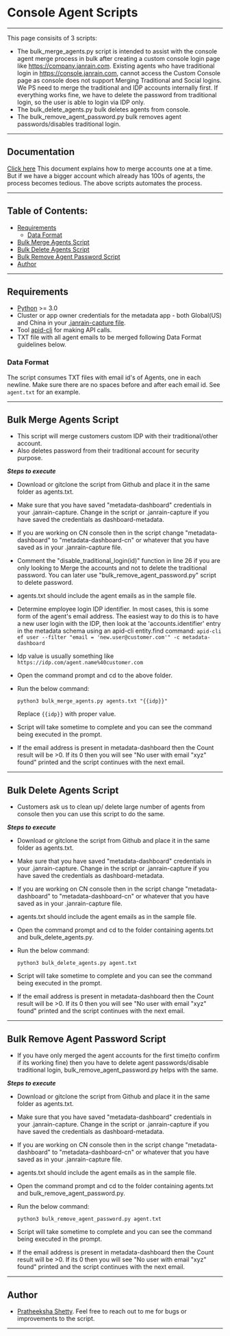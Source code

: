 
# Console Agent Scripts
------------------
This page consisits of 3 scripts:
* The bulk_merge_agents.py script is intended to assist with the console agent merge process in bulk after creating a custom console login page like https://company.janrain.com. Existing agents who have traditional login in https://console.janrain.com, cannot access the Custom Console page as console does not support Merging Traditional and Social logins. We PS need to merge the traditional and IDP accounts internally first. If everything works fine, we have to delete the password from traditional login, so the user is able to login via IDP only.
* The bulk_delete_agents.py bulk deletes agents from console.
* The bulk_remove_agent_password.py bulk removes agent passwords/disables traditional login.

------------------
## Documentation

[Click here](https://janrain.atlassian.net/wiki/spaces/GS/pages/459833359/Merging+Console+Login+Traditional+and+Custom+IDP+Logins)
This document explains how to merge accounts one at a time. But if we have a bigger account which already has 100s of agents, the process becomes tedious. The above scripts automates the process.

------------------
## Table of Contents:

* [Requirements](#requirements)
    * [Data Format](#data-format)
* [Bulk Merge Agents Script](#bulk-merge-agents-script)
* [Bulk Delete Agents Script](#bulk-delete-agents-script)
* [Bulk Remove Agent Password Script](#bulk-remove-agent-password-script)
* [Author](#author)

------------------
## Requirements

* [Python](https://www.python.org/) >= 3.0
* Cluster or app owner credentials for the metadata app - both Global(US) and China in your [.janrain-capture file](https://janrain.atlassian.net/wiki/spaces/GS/pages/166337981/Installing+Your+Cluster+Credentials+.janrain-capture+Self-Study+moved). 
* Tool [apid-cli](https://janrain.atlassian.net/wiki/spaces/ENG/pages/5406785/apid-cli) for making API calls.
* TXT file with all agent emails to be merged following Data Format guidelines below.


### Data Format

The script consumes TXT files with email id's of Agents, one in each newline. Make sure there are no spaces before and after each email id.
See `agent.txt` for an example.

------------------
## Bulk Merge Agents Script

* This script will merge customers custom IDP with their traditional/other account.
* Also deletes password from their traditional account for security purpose.

***Steps to execute***

* Download or gitclone the script from Github and place it in the same folder as agents.txt.
* Make sure that you have saved "metadata-dashboard" credentials in your .janrain-capture. Change in the script or .janrain-capture if you have saved the credentials as dashboard-metadata.
* If you are working on CN console then in the script change "metadata-dashboard" to "metadata-dashboard-cn" or whatever that you have saved as in your .janrain-capture file.
* Comment the "disable_traditional_login(id)" function in line 26 if you are only looking to Merge the accounts and not to delete the traditional password. You can later use "bulk_remove_agent_password.py" script to delete password. 
* agents.txt should include the agent emails as in the sample file.
* Determine employee login IDP identifier.
   In most cases, this is some form of the agent's email address.  The easiest way to do this is to have a new user login with the IDP, then look at the 'accounts.identifier' entry in the metadata schema using an apid-cli entity.find command:
      `apid-cli ef user --filter "email = 'new.user@customer.com'" -c metadata-dashboard`
* Idp value is usually something like `https://idp.com/agent.name%40customer.com`
* Open the command prompt and cd to the above folder.
* Run the below command:

    `python3 bulk_merge_agents.py agents.txt "{{idp}}"`

    Replace `{{idp}}` with proper value.

* Script will take sometime to complete and you can see the command being executed in the prompt.
* If the email address is present in metadata-dashboard then the Count result will be >0. If its 0 then you will see "No user with email "xyz" found" printed and the script continues with the next email.

------------------
## Bulk Delete Agents Script

* Customers ask us to clean up/ delete large number of agents from console then you can use this script to do the same.

***Steps to execute***

* Download or gitclone the script from Github and place it in the same folder as agents.txt.
* Make sure that you have saved "metadata-dashboard" credentials in your .janrain-capture. Change in the script or .janrain-capture if you have saved the credentials as dashboard-metadata.
* If you are working on CN console then in the script change "metadata-dashboard" to "metadata-dashboard-cn" or whatever that you have saved as in your .janrain-capture file.
* agents.txt should include the agent emails as in the sample file.
* Open the command prompt and cd to the folder containing agents.txt and bulk_delete_agents.py.
* Run the below command:

    `python3 bulk_delete_agents.py agent.txt`

* Script will take sometime to complete and you can see the command being executed in the prompt.
* If the email address is present in metadata-dashboard then the Count result will be >0. If its 0 then you will see "No user with email "xyz" found" printed and the script continues with the next email.

------------------
## Bulk Remove Agent Password Script

* If you have only merged the agent accounts for the first time(to confirm if its working fine) then you have to delete agent passwords/disable traditional login, bulk_remove_agent_password.py helps with the same.

***Steps to execute***

* Download or gitclone the script from Github and place it in the same folder as agents.txt.
* Make sure that you have saved "metadata-dashboard" credentials in your .janrain-capture. Change in the script or .janrain-capture if you have saved the credentials as dashboard-metadata.
* If you are working on CN console then in the script change "metadata-dashboard" to "metadata-dashboard-cn" or whatever that you have saved as in your .janrain-capture file.
* agents.txt should include the agent emails as in the sample file.
* Open the command prompt and cd to the folder containing agents.txt and bulk_remove_agent_password.py.
* Run the below command:

    `python3 bulk_remove_agent_password.py agent.txt`

* Script will take sometime to complete and you can see the command being executed in the prompt.
* If the email address is present in metadata-dashboard then the Count result will be >0. If its 0 then you will see "No user with email "xyz" found" printed and the script continues with the next email.

------------------
## Author

- [Pratheeksha Shetty](https://contacts.akamai.com/prashett). Feel free to reach out to me for bugs or improvements to the script.

------------------
